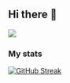 ## Hi there 👋

<!--
**bw-yashhemantpatil/bw-yashhemantpatil** is a ✨ _special_ ✨ repository because its `README.md` (this file) appears on your GitHub profile.

Here are some ideas to get you started:

- 🔭 I’m currently working on ...
- 🌱 I’m currently learning ...
- 👯 I’m looking to collaborate on ...
- 🤔 I’m looking for help with ...
- 💬 Ask me about ...
- 📫 How to reach me: ...
- 😄 Pronouns: ...
- ⚡ Fun fact: ...
-->
![](https://komarev.com/ghpvc/?username=bw-yashhemantpatil&color=green)

### My stats
[![GitHub Streak](https://streak-stats.demolab.com?user=bw-yashhemantpatil&theme=vue-dark&exclude_days=Sun%2CSat&card_width=595)]()
